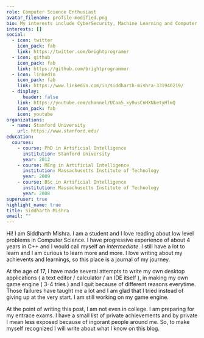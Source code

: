 ```yaml
---
role: Computer Science Enthusiast
avatar_filename: profile-modified.png
bio: My interests include CyberSecurity, Machine Learning and Computer Graphics
interests: []
social:
  - icon: twitter
    icon_pack: fab
    link: https://twitter.com/brightprogramer
  - icon: github
    icon_pack: fab
    link: https://github.com/brightprogrammer
  - icon: linkedin
    icon_pack: fab
    link: https://www.linkedin.com/in/siddharth-mishra-331940219/
  - display:
      header: false
    link: https://youtube.com/channel/UCaa5_xy0usCnHXNketyHlmQ
    icon_pack: fab
    icon: youtube
organizations:
  - name: Stanford University
    url: https://www.stanford.edu/
education:
  courses:
    - course: PhD in Artificial Intelligence
      institution: Stanford University
      year: 2012
    - course: MEng in Artificial Intelligence
      institution: Massachusetts Institute of Technology
      year: 2009
    - course: BSc in Artificial Intelligence
      institution: Massachusetts Institute of Technology
      year: 2008
superuser: true
highlight_name: true
title: Siddharth Mishra
email: ""
---
```

Hi! I am Siddharth Mishra. I am a student and I love reading about low level problems in Computer Science. I have progressive experience of about 4 years in C++ and I would call myself an *intermediate*. I still have a lot to learn and I am curious to learn more and more. I love writing about my achievents and learnings, so this place is a journal of my journey. 

At the age of 17, I have made several attempts to write my own desktop applications ( a text editor / calculator / an IDE itself ), in making my own game engine ( 3-4 tries ) and I quit because of different reasons everytime. Those failures have taught me a lot and I am glad that I tried instead of giving up at the very start. I am still working on my game engine.

At the point of writing this post, I am not even in college. I am preparing for my entrace exams. I have a small list of private achievements and by private I mean less exposed because of ingorant people around me. So, to make myself recognized I will write about what I know on this blog.